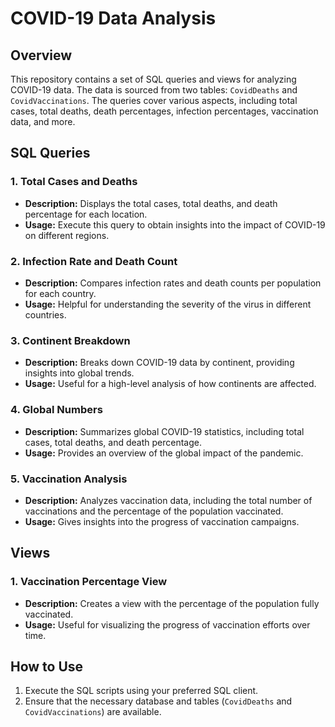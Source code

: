 # COVID-19 Data Analysis

## Overview

This repository contains a set of SQL queries and views for analyzing COVID-19 data. The data is sourced from two tables: `CovidDeaths` and `CovidVaccinations`. The queries cover various aspects, including total cases, total deaths, death percentages, infection percentages, vaccination data, and more.

## SQL Queries

### 1. Total Cases and Deaths

- **Description:** Displays the total cases, total deaths, and death percentage for each location.
- **Usage:** Execute this query to obtain insights into the impact of COVID-19 on different regions.

### 2. Infection Rate and Death Count

- **Description:** Compares infection rates and death counts per population for each country.
- **Usage:** Helpful for understanding the severity of the virus in different countries.

### 3. Continent Breakdown

- **Description:** Breaks down COVID-19 data by continent, providing insights into global trends.
- **Usage:** Useful for a high-level analysis of how continents are affected.

### 4. Global Numbers

- **Description:** Summarizes global COVID-19 statistics, including total cases, total deaths, and death percentage.
- **Usage:** Provides an overview of the global impact of the pandemic.

### 5. Vaccination Analysis

- **Description:** Analyzes vaccination data, including the total number of vaccinations and the percentage of the population vaccinated.
- **Usage:** Gives insights into the progress of vaccination campaigns.

## Views

### 1. Vaccination Percentage View

- **Description:** Creates a view with the percentage of the population fully vaccinated.
- **Usage:** Useful for visualizing the progress of vaccination efforts over time.

## How to Use

1. Execute the SQL scripts using your preferred SQL client.
2. Ensure that the necessary database and tables (`CovidDeaths` and `CovidVaccinations`) are available.
